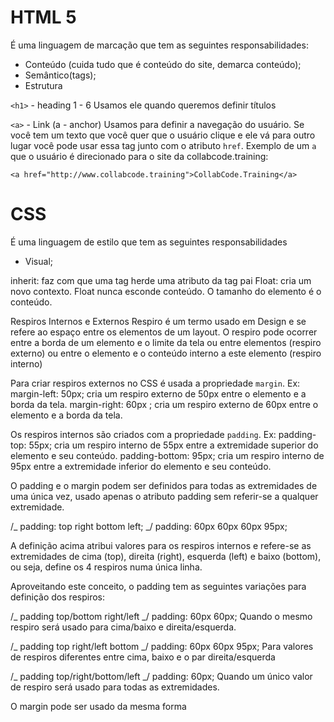 # HTML 5

É uma linguagem de marcação que tem as seguintes responsabilidades:

- Conteúdo (cuida tudo que é conteúdo do site, demarca conteúdo);
- Semântico(tags);
- Estrutura

`<h1>` - heading 1 - 6
Usamos ele quando queremos definir títulos

`<a>` - Link (a - anchor)
Usamos para definir a navegação do usuário. Se você tem um texto que você quer que o usuário clique e ele vá para outro lugar você pode usar essa tag junto com o atributo `href`. Exemplo de um `a` que o usuário é direcionado para o site da collabcode.training:

```
<a href="http://www.collabcode.training">CollabCode.Training</a>
```

# CSS

É uma linguagem de estilo que tem as seguintes responsabilidades

- Visual;

inherit: faz com que uma tag herde uma atributo da tag pai
Float: cria um novo contexto.
Float nunca esconde conteúdo.
O tamanho do elemento é o conteúdo.

Respiros Internos e Externos
Respiro é um termo usado em Design e se refere ao espaço entre os elementos de um layout. O respiro pode ocorrer entre a borda de um elemento e o limite da tela ou entre elementos (respiro externo) ou entre o elemento e o conteúdo interno a este elemento (respiro interno)

Para criar respiros externos no CSS é usada a propriedade `margin`. Ex:
margin-left: 50px; cria um respiro externo de 50px entre o elemento e a borda da tela.
margin-right: 60px ; cria um respiro externo de 60px entre o elemento e a borda da tela.

Os respiros internos são criados com a propriedade `padding`. Ex:
padding-top: 55px; cria um respiro interno de 55px entre a extremidade superior do elemento e seu conteúdo.
padding-bottom: 95px; cria um respiro interno de 95px entre a extremidade inferior do elemento e seu conteúdo.

O padding e o margin podem ser definidos para todas as extremidades de uma única vez, usado apenas o atributo padding sem referir-se a qualquer extremidade.

/_ padding: top right bottom left; _/
padding: 60px 60px 60px 95px;

A definição acima atribui valores para os respiros internos e refere-se as extremidades de cima (top), direita (right), esquerda (left) e baixo (bottom), ou seja, define os 4 respiros numa única linha.

Aproveitando este conceito, o padding tem as seguintes variações para definição dos respiros:

/_ padding top/bottom right/left _/
padding: 60px 60px;
Quando o mesmo respiro será usado para cima/baixo e direita/esquerda.

/_ padding top right/left bottom _/
padding: 60px 60px 95px;
Para valores de respiros diferentes entre cima, baixo e o par direita/esquerda

/_ padding top/right/bottom/left _/
padding: 60px;
Quando um único valor de respiro será usado para todas as extremidades.

O margin pode ser usado da mesma forma
